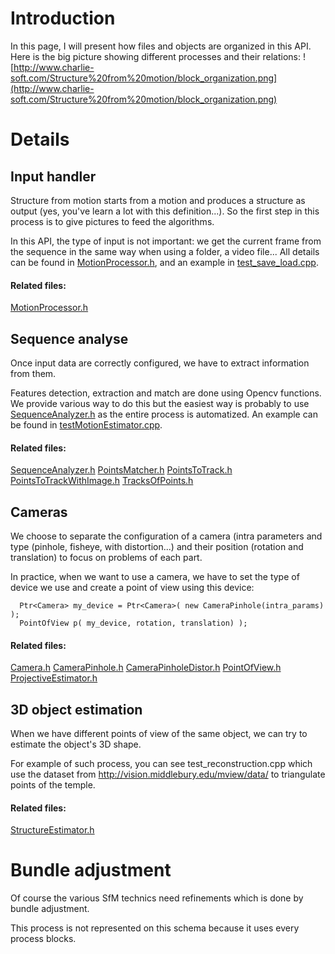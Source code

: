 # Introduction #

In this page, I will present how files and objects are organized in this API. Here is the big picture showing different processes and their relations:
![http://www.charlie-soft.com/Structure%20from%20motion/block_organization.png](http://www.charlie-soft.com/Structure%20from%20motion/block_organization.png)


# Details #

## Input handler ##
Structure from motion starts from a motion and produces a structure as output (yes, you've learn a lot with this definition...). So the first step in this process is to give pictures to feed the algorithms.

In this API, the type of input is not important: we get the current frame from the sequence in the same way when using a folder, a video file... All details can be found in [MotionProcessor.h](http://code.google.com/p/gsoc2011sfm/source/browse/trunk/src/MotionProcessor.h), and an example in [test\_save\_load.cpp](http://code.google.com/p/gsoc2011sfm/source/browse/trunk/tutorials/test_save_load.cpp).
#### Related files: ####
[MotionProcessor.h](http://code.google.com/p/gsoc2011sfm/source/browse/trunk/src/MotionProcessor.h)

## Sequence analyse ##
Once input data are correctly configured, we have to extract information from them.

Features detection, extraction and match are done using Opencv functions. We provide various way to do this but the easiest way is probably to use [SequenceAnalyzer.h](http://code.google.com/p/gsoc2011sfm/source/browse/trunk/src/SequenceAnalyzer.h) as the entire process is automatized. An example can be found in [testMotionEstimator.cpp](http://code.google.com/p/gsoc2011sfm/source/browse/trunk/tutorials/testMotionEstimator.cpp).
#### Related files: ####
[SequenceAnalyzer.h](http://code.google.com/p/gsoc2011sfm/source/browse/trunk/src/SequenceAnalyzer.h)
[PointsMatcher.h](http://code.google.com/p/gsoc2011sfm/source/browse/trunk/src/PointsMatcher.h)
[PointsToTrack.h](http://code.google.com/p/gsoc2011sfm/source/browse/trunk/src/PointsToTrack.h)
[PointsToTrackWithImage.h](http://code.google.com/p/gsoc2011sfm/source/browse/trunk/src/PointsToTrackWithImage.h)
[TracksOfPoints.h](http://code.google.com/p/gsoc2011sfm/source/browse/trunk/src/TracksOfPoints.h)

## Cameras ##
We choose to separate the configuration of a camera (intra parameters and type (pinhole, fisheye, with distortion...) and their position (rotation and translation) to focus on problems of each part.

In practice, when we want to use a camera, we have to set the type of device we use and create a point of view using this device:
```
  Ptr<Camera> my_device = Ptr<Camera>( new CameraPinhole(intra_params) );
  PointOfView p( my_device, rotation, translation) );
```
#### Related files: ####
[Camera.h](http://code.google.com/p/gsoc2011sfm/source/browse/trunk/src/Camera.h)
[CameraPinhole.h](http://code.google.com/p/gsoc2011sfm/source/browse/trunk/src/CameraPinhole.h)
[CameraPinholeDistor.h](http://code.google.com/p/gsoc2011sfm/source/browse/trunk/src/CameraPinholeDistor.h)
[PointOfView.h](http://code.google.com/p/gsoc2011sfm/source/browse/trunk/src/PointOfView.h)
[ProjectiveEstimator.h](http://code.google.com/p/gsoc2011sfm/source/browse/trunk/src/ProjectiveEstimator.h)

## 3D object estimation ##
When we have different points of view of the same object, we can try to estimate the object's 3D shape.

For example of such process, you can see test\_reconstruction.cpp which use the dataset from http://vision.middlebury.edu/mview/data/ to triangulate points of the temple.
#### Related files: ####
[StructureEstimator.h](http://code.google.com/p/gsoc2011sfm/source/browse/trunk/src/StructureEstimator.h)

# Bundle adjustment #
Of course the various SfM technics need refinements which is done by bundle adjustment.

This process is not represented on this schema because it uses every process blocks.
